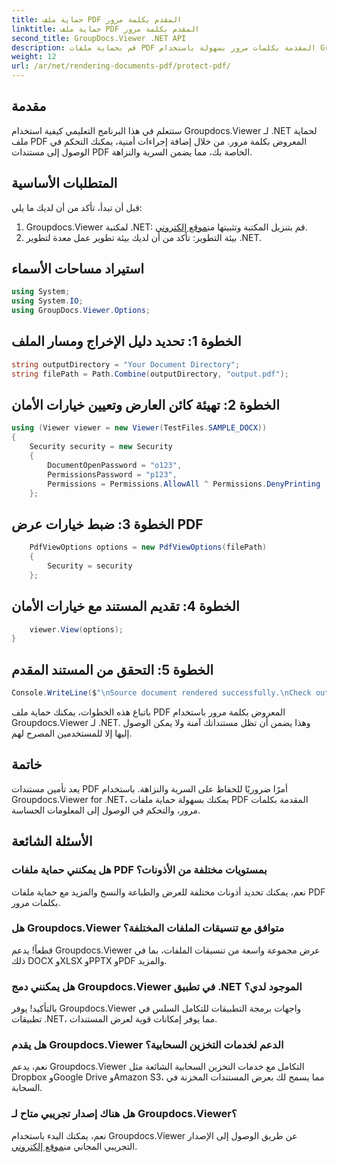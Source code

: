 ```yaml
---
title: حماية ملف PDF المقدم بكلمة مرور
linktitle: حماية ملف PDF المقدم بكلمة مرور
second_title: GroupDocs.Viewer .NET API
description: قم بحماية ملفات PDF المقدمة بكلمات مرور بسهولة باستخدام Groupdocs.Viewer لـ .NET. حافظ على مستنداتك آمنة وسرية.
weight: 12
url: /ar/net/rendering-documents-pdf/protect-pdf/
---
```

## مقدمة
ستتعلم في هذا البرنامج التعليمي كيفية استخدام Groupdocs.Viewer لـ .NET لحماية ملف PDF المعروض بكلمة مرور. من خلال إضافة إجراءات أمنية، يمكنك التحكم في الوصول إلى مستندات PDF الخاصة بك، مما يضمن السرية والنزاهة.
## المتطلبات الأساسية
قبل أن تبدأ، تأكد من أن لديك ما يلي:
1.  Groupdocs.Viewer لمكتبة .NET: قم بتنزيل المكتبة وتثبيتها من[موقع إلكتروني](https://releases.groupdocs.com/viewer/net/).
2. بيئة التطوير: تأكد من أن لديك بيئة تطوير عمل معدة لتطوير .NET.

## استيراد مساحات الأسماء
```csharp
using System;
using System.IO;
using GroupDocs.Viewer.Options;
```
## الخطوة 1: تحديد دليل الإخراج ومسار الملف
```csharp
string outputDirectory = "Your Document Directory";
string filePath = Path.Combine(outputDirectory, "output.pdf");
```
## الخطوة 2: تهيئة كائن العارض وتعيين خيارات الأمان
```csharp
using (Viewer viewer = new Viewer(TestFiles.SAMPLE_DOCX))
{
    Security security = new Security
    {
        DocumentOpenPassword = "o123",
        PermissionsPassword = "p123",
        Permissions = Permissions.AllowAll ^ Permissions.DenyPrinting
    };
```
## الخطوة 3: ضبط خيارات عرض PDF
```csharp
    PdfViewOptions options = new PdfViewOptions(filePath)
    {
        Security = security
    };
```
## الخطوة 4: تقديم المستند مع خيارات الأمان
```csharp
    viewer.View(options);
}
```
## الخطوة 5: التحقق من المستند المقدم
```csharp
Console.WriteLine($"\nSource document rendered successfully.\nCheck output in {outputDirectory}.");
```
باتباع هذه الخطوات، يمكنك حماية ملف PDF المعروض بكلمة مرور باستخدام Groupdocs.Viewer لـ .NET. وهذا يضمن أن تظل مستنداتك آمنة ولا يمكن الوصول إليها إلا للمستخدمين المصرح لهم.

## خاتمة
يعد تأمين مستندات PDF أمرًا ضروريًا للحفاظ على السرية والنزاهة. باستخدام Groupdocs.Viewer for .NET، يمكنك بسهولة حماية ملفات PDF المقدمة بكلمات مرور، والتحكم في الوصول إلى المعلومات الحساسة.

## الأسئلة الشائعة
### هل يمكنني حماية ملفات PDF بمستويات مختلفة من الأذونات؟
نعم، يمكنك تحديد أذونات مختلفة للعرض والطباعة والنسخ والمزيد مع حماية ملفات PDF بكلمات مرور.
### هل Groupdocs.Viewer متوافق مع تنسيقات الملفات المختلفة؟
قطعاً! يدعم Groupdocs.Viewer عرض مجموعة واسعة من تنسيقات الملفات، بما في ذلك DOCX وXLSX وPPTX وPDF والمزيد.
### هل يمكنني دمج Groupdocs.Viewer في تطبيق .NET الموجود لدي؟
بالتأكيد! يوفر Groupdocs.Viewer واجهات برمجة التطبيقات للتكامل السلس في تطبيقات .NET، مما يوفر إمكانات قوية لعرض المستندات.
### هل يقدم Groupdocs.Viewer الدعم لخدمات التخزين السحابية؟
نعم، يدعم Groupdocs.Viewer التكامل مع خدمات التخزين السحابية الشائعة مثل Dropbox وGoogle Drive وAmazon S3، مما يسمح لك بعرض المستندات المخزنة في السحابة.
### هل هناك إصدار تجريبي متاح لـ Groupdocs.Viewer؟
 نعم، يمكنك البدء باستخدام Groupdocs.Viewer عن طريق الوصول إلى الإصدار التجريبي المجاني من[موقع إلكتروني](https://releases.groupdocs.com/).